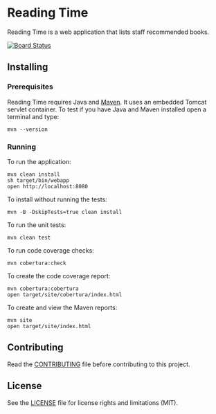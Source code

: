 # Reading Time
Reading Time is a web application that lists staff recommended books.

[![Board Status](https://dev.azure.com/GitHubBookStore/28b83540-1dbc-4c19-a26e-53603982452e/16b55032-4509-43a1-954e-b9bb5a50ca5b/_apis/work/boardbadge/0eb2c879-a73d-4932-950d-de87df85ecc4)](https://dev.azure.com/GitHubBookStore/28b83540-1dbc-4c19-a26e-53603982452e/_boards/board/t/16b55032-4509-43a1-954e-b9bb5a50ca5b/Microsoft.FeatureCategory/)

## Installing

### Prerequisites
Reading Time requires Java and [Maven](https://maven.apache.org/). It uses an embedded Tomcat servlet container. To test if you have Java and Maven installed open a terminal and type:
```
mvn --version
```

### Running

To run the application:
```
mvn clean install
sh target/bin/webapp
open http://localhost:8080
```

To install without running the tests:
```
mvn -B -DskipTests=true clean install
```
To run the unit tests:
```
mvn clean test
```
To run code coverage checks:
```
mvn cobertura:check
```
To create the code coverage report:
```
mvn cobertura:cobertura
open target/site/cobertura/index.html
```
To create and view the Maven reports:
```
mvn site
open target/site/index.html
```

## Contributing
Read the [CONTRIBUTING](.github/CONTRIBUTING.md) file before contributing to this project.

## License
See the [LICENSE](LICENSE.md) file for license rights and limitations (MIT).
